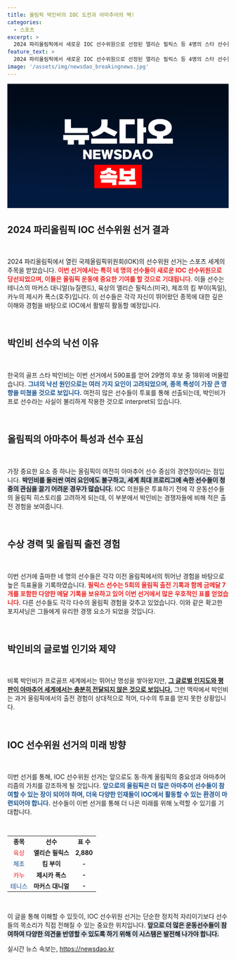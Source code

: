 ```yaml
---
title: 올림픽 박인비의 IOC 도전과 아마추어의 벽!
categories:
  - 스포츠
excerpt: >
  2024 파리올림픽에서 새로운 IOC 선수위원으로 선정된 앨리슨 필릭스 등 4명의 스타 선수들! 하지만 박인비는 29명 중 18위로 낙선, 선수위원에 선출되지 못한 이유는 무엇일까? 중계의 중심에서 놓친 아쉬움!
feature_text: >
  2024 파리올림픽에서 새로운 IOC 선수위원으로 선정된 앨리슨 필릭스 등 4명의 스타 선수들! 하지만 박인비는 29명 중 18위로 낙선, 선수위원에 선출되지 못한 이유는 무엇일까? 중계의 중심에서 놓친 아쉬움!
image: '/assets/img/newsdao_breakingnews.jpg'
---
```


<p><img src="/assets/img/newsdao_breakingnews.jpg" alt="bookingtag 속보" /></p>

<h2 data-ke-size="size26">2024 파리올림픽 IOC 선수위원 선거 결과</h2>

<p data-ke-size="size16">&nbsp;</p>

<p>2024 파리올림픽에서 열린 국제올림픽위원회(IOK)의 선수위원 선거는 스포츠 세계의 주목을 받았습니다. <b><span style="color: #ee2323;">이번 선거에서는 특히 네 명의 선수들이 새로운 IOC 선수위원으로 당선되었으며, 이들은 올림픽 운동에 중요한 기여를 할 것으로 기대됩니다.</span></b> 이들 선수는 테니스의 마커스 대니얼(뉴질랜드), 육상의 앨리슨 필릭스(미국), 체조의 킴 부이(독일), 카누의 제시카 폭스(호주)입니다. 이 선수들은 각각 자신이 뛰어왔던 종목에 대한 깊은 이해와 경험을 바탕으로 IOC에서 활발히 활동할 예정입니다.</p>

<p data-ke-size="size16">&nbsp;</p>

<h2 data-ke-size="size26">박인비 선수의 낙선 이유</h2>

<p data-ke-size="size16">&nbsp;</p>

<p>한국의 골프 스타 박인비는 이번 선거에서 590표를 얻어 29명의 후보 중 18위에 머물렀습니다. <b><span style="color: #1a5490;">그녀의 낙선 원인으로는 여러 가지 요인이 고려되었으며, 종목 특성이 가장 큰 영향을 미쳤을 것으로 보입니다.</span></b> 여전히 많은 선수들이 투표를 통해 선출되는데, 박인비가 프로 선수라는 사실이 불리하게 작용한 것으로 interpret되 있습니다. </p>

<p data-ke-size="size16">&nbsp;</p>

<h2 data-ke-size="size26">올림픽의 아마추어 특성과 선수 표심</h2>

<p data-ke-size="size16">&nbsp;</p>

<p>가장 중요한 요소 중 하나는 올림픽이 여전히 아마추어 선수 중심의 경연장이라는 점입니다. <b><span style="background-color: #21538527;">박인비를 둘러싼 여러 요인에도 불구하고, 세계 최대 프로리그에 속한 선수들이 청중의 관심을 끌기 어려운 경우가 많습니다.</span></b> IOC 의원들은 투표하기 전에 각 운동선수들의 올림픽 히스토리를 고려하게 되는데, 이 부분에서 박인비는 경쟁자들에 비해 적은 출전 경험을 보여줍니다. </p>

<p data-ke-size="size16">&nbsp;</p>

<h2 data-ke-size="size26">수상 경력 및 올림픽 출전 경험</h2>

<p data-ke-size="size16">&nbsp;</p>

<p>이번 선거에 출마한 네 명의 선수들은 각각 이전 올림픽에서의 뛰어난 경험을 바탕으로 높은 득표율을 기록하였습니다. <b><span style="color: #ee2323;">필릭스 선수는 5회의 올림픽 출전 기록과 함께 금메달 7개를 포함한 다양한 메달 기록을 보유하고 있어 이번 선거에서 많은 우호적인 표를 얻었습니다.</span></b> 다른 선수들도 각각 다수의 올림픽 경험을 갖추고 있었습니다. 이와 같은 확고한 포지셔닝은 그들에게 유리한 경쟁 요소가 되었을 것입니다.</p>

<p data-ke-size="size16">&nbsp;</p>

<h2 data-ke-size="size26">박인비의 글로벌 인기와 제약</h2>

<p data-ke-size="size16">&nbsp;</p>

<p>비록 박인비가 프로골프 세계에서는 뛰어난 명성을 쌓아왔지만, <b><span style="text-decoration: underline;">그 글로벌 인지도와 평판이 아마추어 세계에서는 충분히 전달되지 않은 것으로 보입니다.</span></b> 그런 맥락에서 박인비는 과거 올림픽에서의 출전 경험이 상대적으로 적어, 다수의 투표를 얻지 못한 상황입니다. </p>

<p data-ke-size="size16">&nbsp;</p>

<h2 data-ke-size="size26">IOC 선수위원 선거의 미래 방향</h2>

<p data-ke-size="size16">&nbsp;</p>

<p>이번 선거를 통해, IOC 선수위원 선거는 앞으로도 동·하계 올림픽의 중요성과 아마추어리즘의 가치를 강조하게 될 것입니다. <b><span style="color: #1a5490;">앞으로의 올림픽은 더 많은 아마추어 선수들이 참여할 수 있는 장이 되어야 하며, 더욱 다양한 인재들이 IOC에서 활동할 수 있는 환경이 마련되어야 합니다.</span></b> 선수들이 이번 선거를 통해 더 나은 미래를 위해 노력할 수 있기를 기대합니다. </p>

<p data-ke-size="size16">&nbsp;</p>

<table style="width: 100%; border-collapse: collapse;">
  <tbody>
    <tr>
      <td style="text-align: center; height: 17px;"><b>종목</b></td>
      <td style="text-align: center; height: 17px;"><b>선수</b></td>
      <td style="text-align: center; height: 17px;"><b>표 수</b></td>
    </tr>
    <tr>
      <td style="text-align: center; height: 17px;"><span style="color: #ee2323;">육상</span></td>
      <td style="text-align: center; height: 17px;"><b>앨리슨 필릭스</b></td>
      <td style="text-align: center; height: 17px;"><b>2,880</b></td>
    </tr>
    <tr>
      <td style="text-align: center; height: 17px;"><span style="color: #1a5490;">체조</span></td>
      <td style="text-align: center; height: 17px;"><b>킴 부이</b></td>
      <td style="text-align: center; height: 17px;"><b>-</b></td>
    </tr>
    <tr>
      <td style="text-align: center; height: 17px;"><span style="color: #ee2323;">카누</span></td>
      <td style="text-align: center; height: 17px;"><b>제시카 폭스</b></td>
      <td style="text-align: center; height: 17px;"><b>-</b></td>
    </tr>
    <tr>
      <td style="text-align: center; height: 17px;"><span style="color: #1a5490;">테니스</span></td>
      <td style="text-align: center; height: 17px;"><b>마커스 대니얼</b></td>
      <td style="text-align: center; height: 17px;"><b>-</b></td>
    </tr>
  </tbody>
</table> 

<p data-ke-size="size16">&nbsp;</p>

<p>이 글을 통해 이해할 수 있듯이, IOC 선수위원 선거는 단순한 정치적 자리이기보다 선수들의 목소리가 직접 전해질 수 있는 중요한 위치입니다. <b><span style="background-color: #21538527;">앞으로 더 많은 운동선수들이 참여하여 다양한 의견을 반영할 수 있도록 하기 위해 이 시스템은 발전해 나가야 합니다.</span></b></p>
실시간 뉴스 속보는, <a href="https://newsdao.kr" rel="dofollow">https://newsdao.kr</a>


